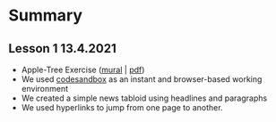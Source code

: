 # Summary

## Lesson 1 13.4.2021
* Apple-Tree Exercise ([mural](https://app.mural.co/t/nonuts5711/m/nonuts5711/1618323549776/32c9660d2cd68010e325f1fbdb9d1570ea04e96a) | [pdf](https://github.com/hamburgcodingschool/FSC-April-2020-HTML/blob/main/docs/files/HCS-HTML-Intro.pdf))
* We used [codesandbox](https://codesandbox.io) as an instant and browser-based working environment
* We created a simple news tabloid using headlines and paragraphs
* We used hyperlinks to jump from one page to another.
